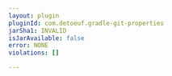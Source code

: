 ```yaml
---
layout: plugin
pluginId: com.detoeuf.gradle-git-properties
jarSha1: INVALID
isJarAvailable: false
error: NONE
violations: []

---
```

